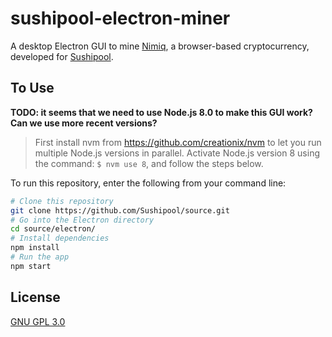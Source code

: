 # sushipool-electron-miner

A desktop Electron GUI to mine [Nimiq](https://nimiq.com), a browser-based cryptocurrency, developed for [Sushipool](https://sushipool.com).

## To Use

**TODO: it seems that we need to use Node.js 8.0 to make this GUI work? Can we use more recent versions?**

> First install nvm from https://github.com/creationix/nvm to let you run multiple Node.js versions in parallel. Activate Node.js version 8 using the command: `$ nvm use 8`, and follow the steps below.

To run this repository, enter the following from your command line:

```bash
# Clone this repository
git clone https://github.com/Sushipool/source.git
# Go into the Electron directory
cd source/electron/
# Install dependencies
npm install
# Run the app
npm start
```

## License

[GNU GPL 3.0](LICENSE.md)